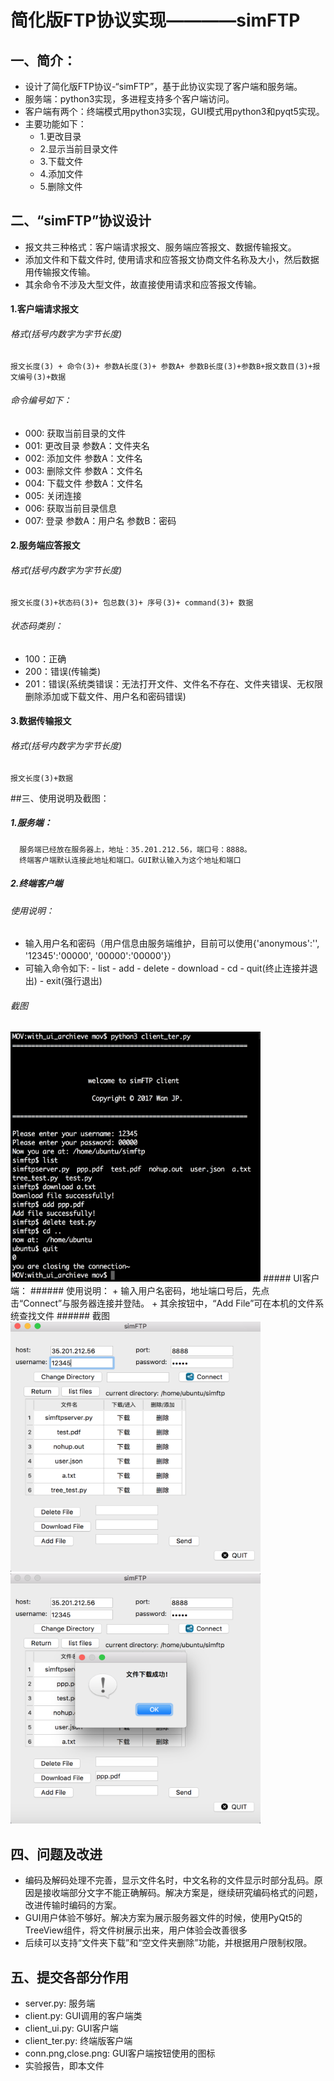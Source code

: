 # 简化版FTP协议实现————simFTP

## 一、简介：
  + 设计了简化版FTP协议-“simFTP”，基于此协议实现了客户端和服务端。
  + 服务端：python3实现，多进程支持多个客户端访问。
  + 客户端有两个：终端模式用python3实现，GUI模式用python3和pyqt5实现。
  + 主要功能如下：
    - 1.更改目录
    - 2.显示当前目录文件
    - 3.下载文件
    - 4.添加文件
    - 5.删除文件

## 二、“simFTP”协议设计
- 报文共三种格式：客户端请求报文、服务端应答报文、数据传输报文。     
- 添加文件和下载文件时, 使用请求和应答报文协商文件名称及大小，然后数据用传输报文传输。  
- 其余命令不涉及大型文件，故直接使用请求和应答报文传输。

#### 1.客户端请求报文

###### 格式(括号内数字为字节长度)  
    报文长度(3) + 命令(3)+ 参数A长度(3)+ 参数A+ 参数B长度(3)+参数B+报文数目(3)+报文编号(3)+数据


###### 命令编号如下：
  + 000: 获取当前目录的文件  
  + 001: 更改目录    参数A：文件夹名
  + 002: 添加文件    参数A：文件名
  + 003: 删除文件    参数A：文件名
  + 004: 下载文件    参数A：文件名
  + 005: 关闭连接
  + 006: 获取当前目录信息
  + 007: 登录   参数A：用户名 参数B：密码

#### 2.服务端应答报文
###### 格式(括号内数字为字节长度)     
    报文长度(3)+状态码(3)+ 包总数(3)+ 序号(3)+ command(3)+ 数据

###### 状态码类别：
+ 100：正确
+ 200：错误(传输类)
+ 201：错误(系统类错误：无法打开文件、文件名不存在、文件夹错误、无权限删除添加或下载文件、用户名和密码错误)

#### 3.数据传输报文
###### 格式(括号内数字为字节长度)     
    报文长度(3)+数据

##三、使用说明及截图：
##### 1.服务端：
      服务端已经放在服务器上，地址：35.201.212.56，端口号：8888。
      终端客户端默认连接此地址和端口。GUI默认输入为这个地址和端口
##### 2.终端客户端
###### 使用说明：
+ 输入用户名和密码（用户信息由服务端维护，目前可以使用{'anonymous':'', '12345':'00000', '00000':'00000'}）
+ 可输入命令如下:
      -  list
      -  add <filename>
      -  delete <filename>
      -  download <filename>
      -  cd <directory name>
      - quit(终止连接并退出)
      - exit(强行退出)
###### 截图
<!-- ![Alt text](./b.png) -->
<img src="./b.png" height="400" width="400" />
##### UI客户端：
###### 使用说明：
+ 输入用户名密码，地址端口号后，先点击“Connect”与服务器连接并登陆。
+ 其余按钮中，“Add File”可在本机的文件系统查找文件
###### 截图
<img src="./a.png" height="400" width="400" />
<img src="./c.png" height="400" width="400" />
<!-- ![Alt text](./a.png)
![Alt text](./c.png) -->

## 四、问题及改进
  +  编码及解码处理不完善，显示文件名时，中文名称的文件显示时部分乱码。原因是接收端部分文字不能正确解码。解决方案是，继续研究编码格式的问题，改进传输时编码的方案。
  +  GUI用户体验不够好。解决方案为展示服务器文件的时候，使用PyQt5的TreeView组件，将文件树展示出来，用户体验会改善很多
  +  后续可以支持“文件夹下载”和“空文件夹删除”功能，并根据用户限制权限。
## 五、提交各部分作用
+ server.py: 服务端
+ client.py: GUI调用的客户端类
+ client_ui.py: GUI客户端
+ client_ter.py: 终端版客户端
+ conn.png,close.png: GUI客户端按钮使用的图标
+ 实验报告，即本文件


